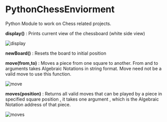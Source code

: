 # PythonChessEnviorment
Python Module to work on Chess related projects.

**display()** : Prints current view of the chessboard (white side view)

![display](https://user-images.githubusercontent.com/34571056/157228111-53136e41-d8ad-4a0b-9e94-fcfed2a6cf8b.png)

**newBoard()** : Resets the board to initial position

**move(from,to)** : Moves a piece from one square to another. From and to arguments takes Algebraic Notations in string format. Move need not be a valid move to use this function.

![move](https://user-images.githubusercontent.com/34571056/157228761-6f9bd2d8-d71d-49ba-b268-9641f5e1ee59.png)

**moves(position)** : Returns all valid moves that can be played by a piece in specified square position , it takes one argument , which is the Algebraic Notation address of that piece.

![moves](https://user-images.githubusercontent.com/34571056/157230451-02295695-165d-45cb-9528-ad6c8bc3af18.png)
